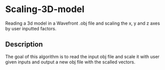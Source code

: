 # Scaling-3D-model

Reading a 3d model in a Wavefront .obj file and scaling the x, y and z axes by user inputted factors.

## Description

The goal of this algorithm is to read the input obj file and scale it with user given inputs and output a new obj file with the scalled vectors.
